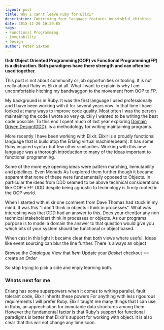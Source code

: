 ```yaml
---
layout: post
title: Why I can't leave Ruby for Elixir
description: Contriving four language features by wishful thinking.
date: 2015-11-26 16:39:05
tags:
- Functional Programming
- Immutability
- Design
author: Peter Saxton
---
```


**tl:dr Object Oriented Programming(OOP) vs Functional Programming(FP) is a distraction.
Both paradigms have there strength and can often be used together.**

This post is not about community or job opportunities or tooling.
It is not really about Ruby vs Elixir at all.
What I want to explain is why I am uncomfortable hitching my bandwaggon to the movement from OOP to FP.

My background is in Ruby.
It was the first language I used professionally and I have been working with it for several years now.
In that time I have looked at many ways to improve code quality.
Most often I was the person maintaining the code I wrote so very quickly I wanted to be writing the best code possible.
To this end I spent much of last year exploring [Domain Driven Design(DDD)](link).
 is a methodology for writing maintaining programs.

More recently I have been working with Elixir.
Elixir is a proudly functional language that is build atop the Erlang virtual machine(beam).
It has some Ruby inspired syntax but few other similarities.
Working with this new language was a thorough introduction to many of the ideas important to functional programming.

Some of the more eye opening ideas were pattern matching, Immutability and pipelines. Even Monads
As I explored them further though it became apparent that none of these were fundamentally opposed to Objects.
In particular the ideas from DDD seamed to be above technical considerations like OOP v FP.
DDD despite being agnostic to technology is firmly rooted in the OOP world.

When I started with elixir one comment from Dave Thomas had stuck in my mind.
It was this "I don't think in objects I think in processes".
What was interesting was that DDD had an answer to this.
Does your client(or any non technical stakeholder) think in processes or objects.
As our programs purpose is to model a domain the answer to that question would give you which bits of your system should be functional or object based.

When cast in this light it became clear that both views where useful.
Ideas like event sourcing can blur the line further.
There is always an object

Browse the *Catalogue*
View that *Item*
Update your *Basket*
checkout == create an *Order*

So stop trying to pick a side and enjoy learning both.

### Whats next for me
Erlang has some superpowers when it comes to writing parallel, fault tolerant code, Elixir inherits these powers
For anything with less rigourous requirements I will prefer Ruby.
Elixir taught me many things that I can use in Ruby, an apprechiation for immutable data structures among them.
However the fundamental factor is that Ruby's support for functional paradigms is better that Elixir's support for working with object.
It is also clear that this will not change any time soon.
